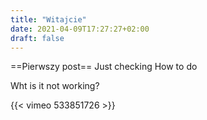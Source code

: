 ```yaml
---
title: "Witajcie"
date: 2021-04-09T17:27:27+02:00
draft: false
---
```


==Pierwszy post== Just checking
How to do 

Wht is it not working?

{{< vimeo 533851726 >}}